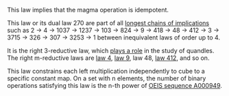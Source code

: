 This law implies that the magma operation is idempotent.

This law or its dual law 270 are part of all [longest chains of implications](https://leanprover.zulipchat.com/#narrow/channel/458659-Equational/topic/Longest.20implication.20chain/near/521750611) such as 2 → 4 → 1037 → 1237 → 103 → 824 → 9 → 418 → 48 → 412 → 3 → 3715 → 326 → 307 → 3253 → 1 between inequivalent laws of order up to 4.

It is the right 3-reductive law, which [plays a role](http://arxiv.org/abs/1409.8396) in the study of quandles.  The right m-reductive laws are [law 4](https://teorth.github.io/equational_theories/implications/?4), [law 9](https://teorth.github.io/equational_theories/implications/?9), law 48, [law 412](https://teorth.github.io/equational_theories/implications/?412), and so on.

This law constrains each left multiplication independently to cube to a specific constant map.  On a set with n elements, the number of binary operations satisfying this law is the n-th power of [OEIS sequence A000949](https://oeis.org/A000949).
